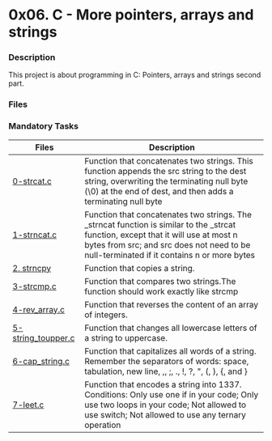 # 0x06. C - More pointers, arrays and strings

### Description
This project is about programming in C: Pointers, arrays and strings second part.

### Files
### Mandatory Tasks

| Files | Description |
| ----- | ----------- |
| [0-strcat.c](https://github.com/MinaSamirSaad/alx-low_level_programming/blob/master/0x06-pointers_arrays_strings/0-strcat.c) | Function that concatenates two strings. This function appends the src string to the dest string, overwriting the terminating null byte (\0) at the end of dest, and then adds a terminating null byte |
| [1-strncat.c](https://github.com/MinaSamirSaad/alx-low_level_programming/blob/master/0x06-pointers_arrays_strings/1-strncat.c) | Function that concatenates two strings. The _strncat function is similar to the _strcat function, except that it will use at most n bytes from src; and src does not need to be null-terminated if it contains n or more bytes |
| [2. strncpy](https://github.com/MinaSamirSaad/alx-low_level_programming/blob/master/0x06-pointers_arrays_strings/2-strncpy.c) | Function that copies a string. |
| [3-strcmp.c](https://github.com/MinaSamirSaad/alx-low_level_programming/blob/master/0x06-pointers_arrays_strings/3-strcmp.c) | Function that compares two strings.The function should work exactly like strcmp |
| [4-rev_array.c](https://github.com/MinaSamirSaad/alx-low_level_programming/blob/master/0x06-pointers_arrays_strings/4-rev_array.c) | Function that reverses the content of an array of integers. |
| [5-string_toupper.c](https://github.com/MinaSamirSaad/alx-low_level_programming/blob/master/0x06-pointers_arrays_strings/5-string_toupper.c) | Function that changes all lowercase letters of a string to uppercase. |
| [6-cap_string.c](https://github.com/MinaSamirSaad/alx-low_level_programming/blob/master/0x06-pointers_arrays_strings/6-cap_string.c) | Function that capitalizes all words of a string. Remember the separators of words: space, tabulation, new line, ,, ;, ., !, ?, ", (, ), {, and } |
| [7-leet.c](https://github.com/MinaSamirSaad/alx-low_level_programming/blob/master/0x06-pointers_arrays_strings/7-leet.c) | Function that encodes a string into 1337. Conditions: Only use one if in your code; Only use two loops in your code; Not allowed to use switch; Not allowed to use any ternary operation |
